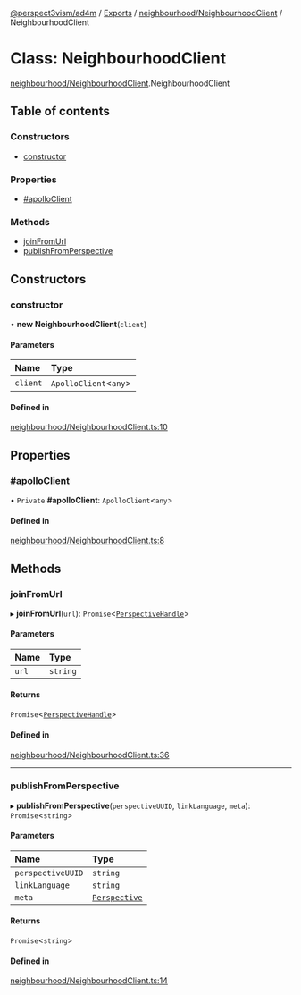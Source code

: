 [@perspect3vism/ad4m](../README.md) / [Exports](../modules.md) / [neighbourhood/NeighbourhoodClient](../modules/neighbourhood_NeighbourhoodClient.md) / NeighbourhoodClient

# Class: NeighbourhoodClient

[neighbourhood/NeighbourhoodClient](../modules/neighbourhood_NeighbourhoodClient.md).NeighbourhoodClient

## Table of contents

### Constructors

- [constructor](neighbourhood_NeighbourhoodClient.NeighbourhoodClient.md#constructor)

### Properties

- [#apolloClient](neighbourhood_NeighbourhoodClient.NeighbourhoodClient.md##apolloclient)

### Methods

- [joinFromUrl](neighbourhood_NeighbourhoodClient.NeighbourhoodClient.md#joinfromurl)
- [publishFromPerspective](neighbourhood_NeighbourhoodClient.NeighbourhoodClient.md#publishfromperspective)

## Constructors

### constructor

• **new NeighbourhoodClient**(`client`)

#### Parameters

| Name | Type |
| :------ | :------ |
| `client` | `ApolloClient`<`any`\> |

#### Defined in

[neighbourhood/NeighbourhoodClient.ts:10](https://github.com/perspect3vism/ad4m/blob/cbcbd30/src/neighbourhood/NeighbourhoodClient.ts#L10)

## Properties

### #apolloClient

• `Private` **#apolloClient**: `ApolloClient`<`any`\>

#### Defined in

[neighbourhood/NeighbourhoodClient.ts:8](https://github.com/perspect3vism/ad4m/blob/cbcbd30/src/neighbourhood/NeighbourhoodClient.ts#L8)

## Methods

### joinFromUrl

▸ **joinFromUrl**(`url`): `Promise`<[`PerspectiveHandle`](perspectives_PerspectiveHandle.PerspectiveHandle.md)\>

#### Parameters

| Name | Type |
| :------ | :------ |
| `url` | `string` |

#### Returns

`Promise`<[`PerspectiveHandle`](perspectives_PerspectiveHandle.PerspectiveHandle.md)\>

#### Defined in

[neighbourhood/NeighbourhoodClient.ts:36](https://github.com/perspect3vism/ad4m/blob/cbcbd30/src/neighbourhood/NeighbourhoodClient.ts#L36)

___

### publishFromPerspective

▸ **publishFromPerspective**(`perspectiveUUID`, `linkLanguage`, `meta`): `Promise`<`string`\>

#### Parameters

| Name | Type |
| :------ | :------ |
| `perspectiveUUID` | `string` |
| `linkLanguage` | `string` |
| `meta` | [`Perspective`](perspectives_Perspective.Perspective.md) |

#### Returns

`Promise`<`string`\>

#### Defined in

[neighbourhood/NeighbourhoodClient.ts:14](https://github.com/perspect3vism/ad4m/blob/cbcbd30/src/neighbourhood/NeighbourhoodClient.ts#L14)
